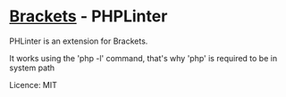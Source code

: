 [Brackets](http://brackets.io) - PHPLinter
============================

PHLinter is an extension for Brackets.

It works using the 'php -l' command, that's why 'php' is required to be in system path

Licence: MIT
